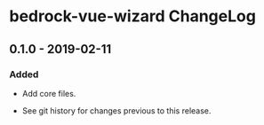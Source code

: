 # bedrock-vue-wizard ChangeLog

## 0.1.0 - 2019-02-11

### Added
- Add core files.

- See git history for changes previous to this release.
